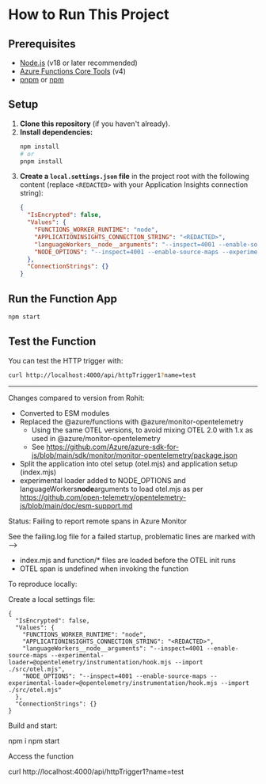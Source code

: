 # How to Run This Project

## Prerequisites

- [Node.js](https://nodejs.org/) (v18 or later recommended)
- [Azure Functions Core Tools](https://docs.microsoft.com/azure/azure-functions/functions-run-local) (v4)
- [pnpm](https://pnpm.io/) or [npm](https://www.npmjs.com/)

## Setup

1. **Clone this repository** (if you haven't already).
2. **Install dependencies:**
   ```sh
   npm install
   # or
   pnpm install
   ```
3. **Create a `local.settings.json` file** in the project root with the following content (replace `<REDACTED>` with your Application Insights connection string):
   ```json
   {
     "IsEncrypted": false,
     "Values": {
       "FUNCTIONS_WORKER_RUNTIME": "node",
       "APPLICATIONINSIGHTS_CONNECTION_STRING": "<REDACTED>",
       "languageWorkers__node__arguments": "--inspect=4001 --enable-source-maps --experimental-loader=@opentelemetry/instrumentation/hook.mjs --import ./src/otel.mjs",
       "NODE_OPTIONS": "--inspect=4001 --enable-source-maps --experimental-loader=@opentelemetry/instrumentation/hook.mjs --import ./src/otel.mjs"
     },
     "ConnectionStrings": {}
   }
   ```

## Run the Function App

```sh
npm start
```

## Test the Function

You can test the HTTP trigger with:

```sh
curl http://localhost:4000/api/httpTrigger1?name=test
```

---

Changes compared to version from Rohit:

- Converted to ESM modules
- Replaced the @azure/functions with @azure/monitor-opentelemetry
  - Using the same OTEL versions, to avoid mixing OTEL 2.0 with 1.x as used in @azure/monitor-opentelemetry
  - See https://github.com/Azure/azure-sdk-for-js/blob/main/sdk/monitor/monitor-opentelemetry/package.json
- Split the application into otel setup (otel.mjs) and application setup (index.mjs)
- experimental loader added to NODE_OPTIONS and languageWorkers**node**arguments to load otel.mjs as per https://github.com/open-telemetry/opentelemetry-js/blob/main/doc/esm-support.md

Status: Failing to report remote spans in Azure Monitor

See the failing.log file for a failed startup, problematic lines are marked with -->

- index.mjs and function/\* files are loaded before the OTEL init runs
- OTEL span is undefined when invoking the function

To reproduce locally:

Create a local settings file:

```
{
  "IsEncrypted": false,
  "Values": {
    "FUNCTIONS_WORKER_RUNTIME": "node",
    "APPLICATIONINSIGHTS_CONNECTION_STRING": "<REDACTED>",
    "languageWorkers__node__arguments": "--inspect=4001 --enable-source-maps --experimental-loader=@opentelemetry/instrumentation/hook.mjs --import ./src/otel.mjs",
    "NODE_OPTIONS": "--inspect=4001 --enable-source-maps --experimental-loader=@opentelemetry/instrumentation/hook.mjs --import ./src/otel.mjs"
  },
  "ConnectionStrings": {}
}
```

Build and start:

npm i
npm start

Access the function

curl http://localhost:4000/api/httpTrigger1?name=test
